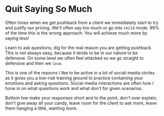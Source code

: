 # Quit Saying So Much

Often times when we get pushback from a client we immediately start to try and
justify our pricing.  We'll often say too much or go into `child` mode.  99% of
the time this is the wrong approach.  You will achieve much more by saying less!

Learn to ask questions, dig for the real reason you are getting pushback.
This is not always easy, because it tends to be in our nature to be defensive.
On some level we often feel attacked so we go straight to defensive and then
we `lose`.

This is one of the reasons I like to be active in a lot of social-media circles
as it gives you a low-risk training ground to practice containing your emotions
and asking questions.  Social-media interactions are often how I hone in on
what questions work and what don't for given scenarios.

Bottom line make your responses short and to the point, don't over explain,
don't give away all your candy, leave room for the client to ask more, leave
them hanging a little, wanting more.

